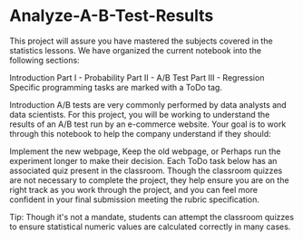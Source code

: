 # Analyze-A-B-Test-Results
This project will assure you have mastered the subjects covered in the statistics lessons. We have organized the current notebook into the following sections:

Introduction
Part I - Probability
Part II - A/B Test
Part III - Regression
Specific programming tasks are marked with a ToDo tag.


Introduction
A/B tests are very commonly performed by data analysts and data scientists. For this project, you will be working to understand the results of an A/B test run by an e-commerce website. Your goal is to work through this notebook to help the company understand if they should:

Implement the new webpage,
Keep the old webpage, or
Perhaps run the experiment longer to make their decision.
Each ToDo task below has an associated quiz present in the classroom. Though the classroom quizzes are not necessary to complete the project, they help ensure you are on the right track as you work through the project, and you can feel more confident in your final submission meeting the rubric specification.

Tip: Though it's not a mandate, students can attempt the classroom quizzes to ensure statistical numeric values are calculated correctly in many cases.
